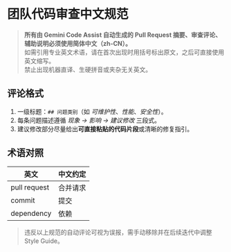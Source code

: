 # 团队代码审查中文规范

> **所有由 Gemini Code Assist 自动生成的 Pull
> Request 摘要、审查评论、辅助说明必须使用简体中文（zh‑CN）。**  
> 如需引用专业英文术语，请在首次出现时用括号标出原文，之后可直接使用英文缩写。  
> 禁止出现机器直译、生硬拼音或夹杂无关英文。

## 评论格式

1. 一级标题：`## 问题类别`（如 _可维护性_、_性能_、_安全性_）。
2. 每条问题描述遵循 _现象 → 影响 → 建议修改_ 三段式。
3. 建议修改部分尽量给出**可直接粘贴的代码片段**或清晰的修复指引。

## 术语对照

| 英文         | 中文约定 |
| ------------ | -------- |
| pull request | 合并请求 |
| commit       | 提交     |
| dependency   | 依赖     |

> 违反以上规范的自动评论可视为误报，需手动移除并在后续迭代中调整 Style Guide。
